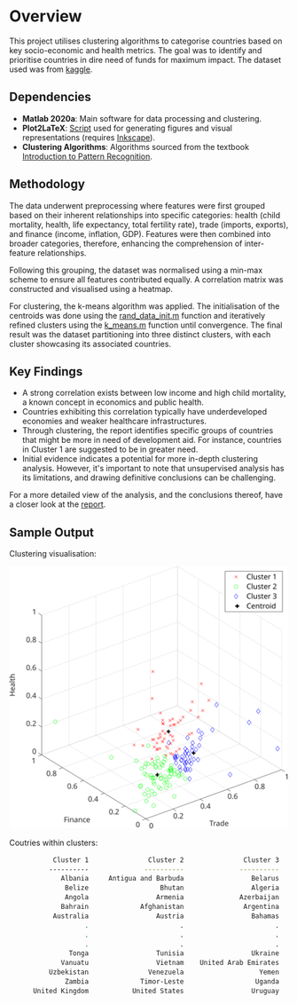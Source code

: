 # Overview
This project utilises clustering algorithms to categorise countries based on key socio-economic and health metrics. The goal was to identify and prioritise countries in dire need of funds for maximum impact. The dataset used was from [kaggle](https://www.kaggle.com/datasets/rohan0301/unsupervised-learning-on-country-data).

## Dependencies
- **Matlab 2020a**: Main software for data processing and clustering.
- **Plot2LaTeX**: [Script](https://www.mathworks.com/matlabcentral/fileexchange/52700-plot2latex) used for generating figures and visual representations (requires [Inkscape](https://inkscape.org/download/)).
- **Clustering Algorithms**: Algorithms sourced from the textbook [Introduction to Pattern Recognition](https://github.com/pikrakis/Introduction-to-Pattern-Recognition-a-Matlab-Approach).

## Methodology

The data underwent preprocessing where features were first grouped based on their inherent relationships into specific categories: health (child mortality, health, life expectancy, total fertility rate), trade (imports, exports), and finance (income, inflation, GDP). Features were then combined into broader categories, therefore, enhancing the comprehension of inter-feature relationships. 

Following this grouping, the dataset was normalised using a min-max scheme to ensure all features contributed equally. A correlation matrix was constructed and visualised using a heatmap.

For clustering, the k-means algorithm was applied. The initialisation of the centroids was done using the [rand_data_init.m](src/rand_data_init.m) function and iteratively refined clusters using the [k_means.m](src/k_means.m) function until convergence. The final result was the dataset partitioning into three distinct clusters, with each cluster showcasing its associated countries.

## Key Findings
- A strong correlation exists between low income and high child mortality, a known concept in economics and public health.
- Countries exhibiting this correlation typically have underdeveloped economies and weaker healthcare infrastructures.
- Through clustering, the report identifies specific groups of countries that might be more in need of development aid. For instance, countries in Cluster 1 are suggested to be in greater need.
- Initial evidence indicates a potential for more in-depth clustering analysis. However, it's important to note that unsupervised analysis has its limitations, and drawing definitive conclusions can be challenging.

For a more detailed view of the analysis, and the conclusions thereof, have a closer look at the [report](report/main.pdf).

## Sample Output
Clustering visualisation:

<p align="center">
  <img src="output/test.svg" alt="Image">
</p>

Coutries within clusters:
```bash
           Cluster 1	           Cluster 2	           Cluster 3
          ----------	          ----------	          ----------
             Albania	 Antigua and Barbuda	             Belarus
              Belize	              Bhutan	             Algeria
              Angola	             Armenia	          Azerbaijan
             Bahrain	         Afghanistan	           Argentina
           Australia	             Austria	             Bahamas
                   .	                   .	                   .
                   .	                   .	                   .
                   .	                   .	                   .
               Tonga	             Tunisia	             Ukraine
             Vanuatu	             Vietnam	United Arab Emirates
          Uzbekistan	           Venezuela	               Yemen
              Zambia	         Timor-Leste	              Uganda
      United Kingdom	       United States	             Uruguay
```
